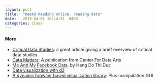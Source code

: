 ```yaml
---
layout: post
title:  "Week8 Reading online, reading data"
date:   2019-04-01 10:14:51 -0400
categories: Class
---
```

<!-- #### Coding Examples
* [tutorials/week6](https://github.com/cqx931/Coding4Language/tree/master/tutorials/week6) -->

#### More
* [Critical Data Studies](http://societyandspace.org/2014/05/12/what-does-a-critical-data-studies-look-like-and-why-do-we-care-craig-dalton-and-jim-thatcher/): a great article giving a brief overview of critical data studies
* [Data Matters](https://data-matters.nyc/): A publication from Center For Data Arts
* [Me And My Facebook Data](https://schloss-post.com/me-and-my-facebook-data/), by Hang Do Thi Duc
* [Data visualization with d3](https://github.com/d3/d3/wiki/Gallery)
* [A dynamic browser based visualization library](http://visjs.org/): Plus manipulation GUI
